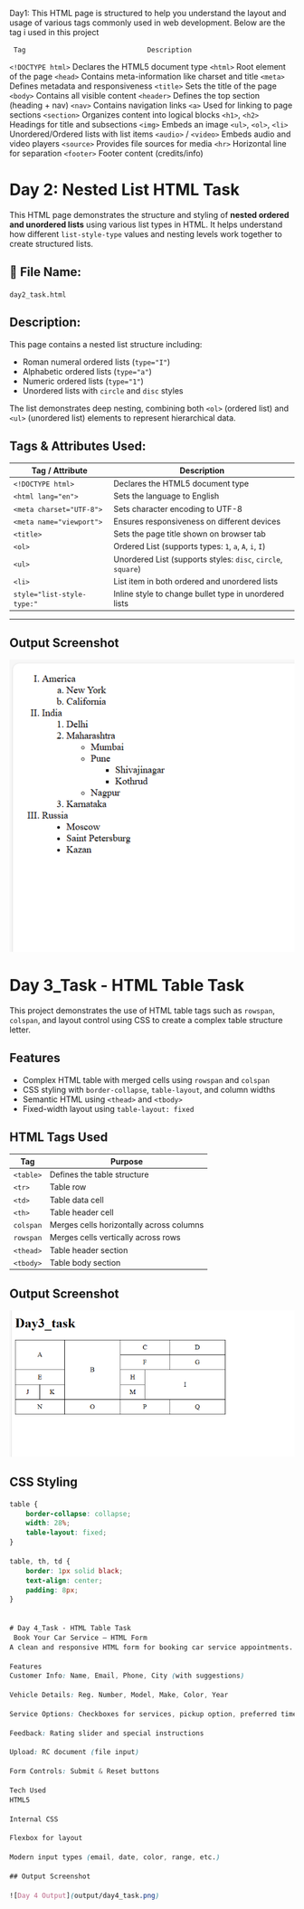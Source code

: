 Day1: 
This HTML page is structured to help you understand the layout and usage of various tags commonly used in web development.
Below are the tag i used in this project

     Tag                              Description 

`<!DOCTYPE html>`            Declares the HTML5 document type 
 `<html>`                    Root element of the page 
 `<head>`                    Contains meta-information like charset and title 
 `<meta>`                    Defines metadata and responsiveness 
 `<title>`                   Sets the title of the page 
 `<body>`                    Contains all visible content 
 `<header>`                  Defines the top section (heading + nav) 
 `<nav>`                     Contains navigation links 
 `<a>`                       Used for linking to page sections 
 `<section>`                 Organizes content into logical blocks 
 `<h1>`, `<h2>`              Headings for title and subsections 
 `<img>`                     Embeds an image 
 `<ul>`, `<ol>`, `<li>`      Unordered/Ordered lists with list items 
 `<audio>` / `<video>`       Embeds audio and video players 
 `<source>`                  Provides file sources for media 
`<hr>`                       Horizontal line for separation 
 `<footer>`                  Footer content (credits/info) 

 # Day 2: Nested List HTML Task

This HTML page demonstrates the structure and styling of **nested ordered and unordered lists** using various list types in HTML. It helps understand how different `list-style-type` values and nesting levels work together to create structured lists.

## 📄 File Name:
`day2_task.html`

##  Description:

This page contains a nested list structure including:

- Roman numeral ordered lists (`type="I"`)
- Alphabetic ordered lists (`type="a"`)
- Numeric ordered lists (`type="1"`)
- Unordered lists with `circle` and `disc` styles

The list demonstrates deep nesting, combining both `<ol>` (ordered list) and `<ul>` (unordered list) elements to represent hierarchical data.

## Tags & Attributes Used:

| Tag / Attribute              | Description                                                 |
|-----------------------------|-------------------------------------------------------------|
| `<!DOCTYPE html>`           | Declares the HTML5 document type                            |
| `<html lang="en">`          | Sets the language to English                                |
| `<meta charset="UTF-8">`    | Sets character encoding to UTF-8                            |
| `<meta name="viewport">`    | Ensures responsiveness on different devices                 |
| `<title>`                   | Sets the page title shown on browser tab                    |
| `<ol>`                      | Ordered List (supports types: `1`, `a`, `A`, `i`, `I`)       |
| `<ul>`                      | Unordered List (supports styles: `disc`, `circle`, `square`) |
| `<li>`                      | List item in both ordered and unordered lists               |
| `style="list-style-type:"`  | Inline style to change bullet type in unordered lists       |

---

## Output Screenshot

![Day 2 Output](output/day2_output.png)

# Day 3_Task - HTML Table Task

This project demonstrates the use of HTML table tags such as `rowspan`, `colspan`, and layout control using CSS to create a complex table structure letter.

## Features

- Complex HTML table with merged cells using `rowspan` and `colspan`
- CSS styling with `border-collapse`, `table-layout`, and column widths
- Semantic HTML using `<thead>` and `<tbody>`
- Fixed-width layout using `table-layout: fixed`

##  HTML Tags Used

| Tag        | Purpose                                          |
|------------|--------------------------------------------------|
| `<table>`  | Defines the table structure                      |
| `<tr>`     | Table row                                        |
| `<td>`     | Table data cell                                  |
| `<th>`     | Table header cell                                |
| `colspan`  | Merges cells horizontally across columns         |
| `rowspan`  | Merges cells vertically across rows              |
| `<thead>`  | Table header section                             |
| `<tbody>`  | Table body section                               |

## Output Screenshot

![Day 3 Output](output/Day3.png)


## CSS Styling

```css
table {
    border-collapse: collapse;
    width: 28%;
    table-layout: fixed;
}

table, th, td {
    border: 1px solid black;
    text-align: center;
    padding: 8px;
}


# Day 4_Task - HTML Table Task
 Book Your Car Service – HTML Form
A clean and responsive HTML form for booking car service appointments.

Features
Customer Info: Name, Email, Phone, City (with suggestions)

Vehicle Details: Reg. Number, Model, Make, Color, Year

Service Options: Checkboxes for services, pickup option, preferred time

Feedback: Rating slider and special instructions

Upload: RC document (file input)

Form Controls: Submit & Reset buttons

Tech Used
HTML5

Internal CSS

Flexbox for layout

Modern input types (email, date, color, range, etc.)

## Output Screenshot

![Day 4 Output](output/day4_task.png)





